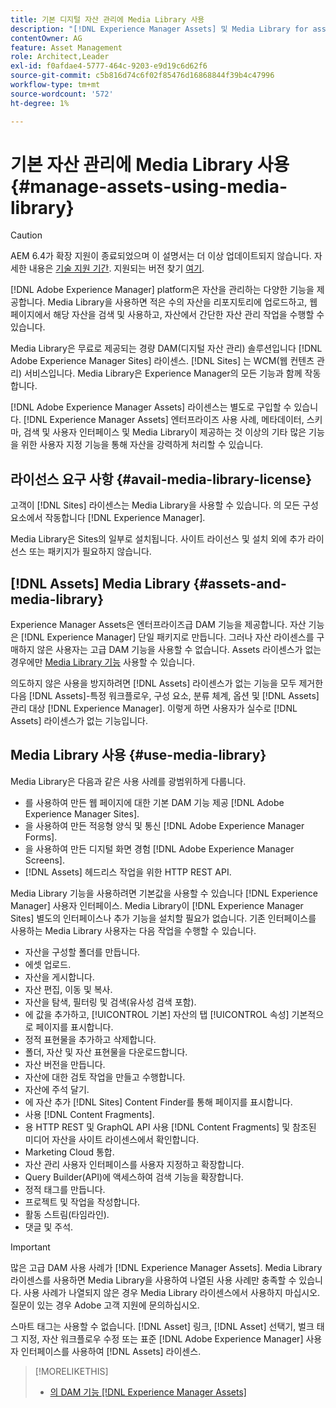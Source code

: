 ```yaml
---
title: 기본 디지털 자산 관리에 Media Library 사용
description: "[!DNL Experience Manager Assets] 및 Media Library for asset management를 참조하십시오."
contentOwner: AG
feature: Asset Management
role: Architect,Leader
exl-id: f0afdae4-5777-464c-9203-e9d19c6d62f6
source-git-commit: c5b816d74c6f02f85476d16868844f39b4c47996
workflow-type: tm+mt
source-wordcount: '572'
ht-degree: 1%

---
```


<!--

Define Media Lib
Define req for it
Define use cases
Define what is not included

-->

# 기본 자산 관리에 Media Library 사용 {#manage-assets-using-media-library}

>[!CAUTION]
>
>AEM 6.4가 확장 지원이 종료되었으며 이 설명서는 더 이상 업데이트되지 않습니다. 자세한 내용은 [기술 지원 기간](https://helpx.adobe.com/kr/support/programs/eol-matrix.html). 지원되는 버전 찾기 [여기](https://experienceleague.adobe.com/docs/).

[!DNL Adobe Experience Manager] platform은 자산을 관리하는 다양한 기능을 제공합니다. Media Library을 사용하면 적은 수의 자산을 리포지토리에 업로드하고, 웹 페이지에서 해당 자산을 검색 및 사용하고, 자산에서 간단한 자산 관리 작업을 수행할 수 있습니다.

Media Library은 무료로 제공되는 경량 DAM(디지털 자산 관리) 솔루션입니다 [!DNL Adobe Experience Manager Sites] 라이센스. [!DNL Sites] 는 WCM(웹 컨텐츠 관리) 서비스입니다. Media Library은 Experience Manager의 모든 기능과 함께 작동합니다.

[!DNL Adobe Experience Manager Assets] 라이센스는 별도로 구입할 수 있습니다. [!DNL Experience Manager Assets] 엔터프라이즈 사용 사례, 메타데이터, 스키마, 검색 및 사용자 인터페이스 및 Media Library이 제공하는 것 이상의 기타 많은 기능을 위한 사용자 지정 기능을 통해 자산을 강력하게 처리할 수 있습니다.

## 라이선스 요구 사항 {#avail-media-library-license}

고객이 [!DNL Sites] 라이센스는 Media Library을 사용할 수 있습니다. 의 모든 구성 요소에서 작동합니다 [!DNL Experience Manager].

Media Library은 Sites의 일부로 설치됩니다. 사이트 라이선스 및 설치 외에 추가 라이선스 또는 패키지가 필요하지 않습니다.

## [!DNL Assets] Media Library {#assets-and-media-library}

Experience Manager Assets은 엔터프라이즈급 DAM 기능을 제공합니다. 자산 기능은 [!DNL Experience Manager] 단일 패키지로 만듭니다. 그러나 자산 라이센스를 구매하지 않은 사용자는 고급 DAM 기능을 사용할 수 없습니다. Assets 라이센스가 없는 경우에만 [Media Library 기능](#use-media-library) 사용할 수 있습니다.

의도하지 않은 사용을 방지하려면 [!DNL Assets] 라이센스가 없는 기능을 모두 제거한 다음 [!DNL Assets]-특정 워크플로우, 구성 요소, 분류 체계, 옵션 및 [!DNL Assets] 관리 대상 [!DNL Experience Manager]. 이렇게 하면 사용자가 실수로 [!DNL Assets] 라이센스가 없는 기능입니다.

## Media Library 사용 {#use-media-library}

Media Library은 다음과 같은 사용 사례를 광범위하게 다룹니다.

* 를 사용하여 만든 웹 페이지에 대한 기본 DAM 기능 제공 [!DNL Adobe Experience Manager Sites].
* 을 사용하여 만든 적응형 양식 및 통신 [!DNL Adobe Experience Manager Forms].
* 을 사용하여 만든 디지털 화면 경험 [!DNL Adobe Experience Manager Screens].
* [!DNL Assets] 헤드리스 작업을 위한 HTTP REST API.

<!-- TBD: Remove this after confirmation. May need to merge this list with the list provided by PMs.

* Static renditions
-->

Media Library 기능을 사용하려면 기본값을 사용할 수 있습니다 [!DNL Experience Manager] 사용자 인터페이스. Media Library이 [!DNL Experience Manager Sites] 별도의 인터페이스나 추가 기능을 설치할 필요가 없습니다. 기존 인터페이스를 사용하는 Media Library 사용자는 다음 작업을 수행할 수 있습니다.

* 자산을 구성할 폴더를 만듭니다.
* 에셋 업로드.
* 자산을 게시합니다.
* 자산 편집, 이동 및 복사.
* 자산을 탐색, 필터링 및 검색(유사성 검색 포함).
* 에 값을 추가하고, [!UICONTROL 기본] 자산의 탭 [!UICONTROL 속성] 기본적으로 페이지를 표시합니다.
* 정적 표현물을 추가하고 삭제합니다.
* 폴더, 자산 및 자산 표현물을 다운로드합니다.
* 자산 버전을 만듭니다.
* 자산에 대한 검토 작업을 만들고 수행합니다.
* 자산에 주석 달기.
* 에 자산 추가 [!DNL Sites] Content Finder를 통해 페이지를 표시합니다.
* 사용 [!DNL Content Fragments].
* 용 HTTP REST 및 GraphQL API 사용 [!DNL Content Fragments] 및 참조된 미디어 자산을 사이트 라이센스에서 확인합니다.
* Marketing Cloud 통합.
* 자산 관리 사용자 인터페이스를 사용자 지정하고 확장합니다.
* Query Builder(API)에 액세스하여 검색 기능을 확장합니다.
* 정적 태그를 만듭니다.
* 프로젝트 및 작업을 작성합니다.
* 활동 스트림(타임라인).
* 댓글 및 주석.

<!-- TBD: Define exactly which basic Assets workflow are available for use with Media Library?

As per PM, we must avoid stating such a list, as we don't have a list that makes sense in Cloud Service.
-->

>[!IMPORTANT]
>
>많은 고급 DAM 사용 사례가 [!DNL Experience Manager Assets]. Media Library 라이센스를 사용하면 Media Library을 사용하여 나열된 사용 사례만 충족할 수 있습니다. 사용 사례가 나열되지 않은 경우 Media Library 라이센스에서 사용하지 마십시오. 질문이 있는 경우 Adobe 고객 지원에 문의하십시오.

스마트 태그는 사용할 수 없습니다. [!DNL Asset] 링크, [!DNL Asset] 선택기, 벌크 태그 지정, 자산 워크플로우 수정 또는 표준 [!DNL Adobe Experience Manager] 사용자 인터페이스를 사용하여 [!DNL Assets] 라이센스.

<!-- TBD: Add a CTA - how to contact Adobe for queries. -->

>[!MORELIKETHIS]
>
>* [의 DAM 기능 [!DNL Experience Manager Assets]](https://experienceleague.adobe.com/docs/experience-manager-64/assets/home.html)

